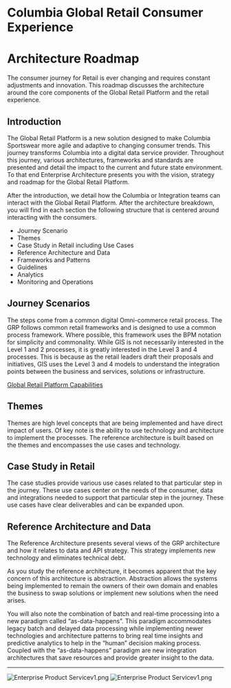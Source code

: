 # Columbia Global Retail Consumer Experience
# Architecture Roadmap
The consumer journey for Retail is ever changing and requires constant adjustments and innovation. This roadmap discusses the architecture around the core components of the Global Retail Platform and the retail experience.

## Introduction
The Global Retail Platform is a new solution designed to make Columbia Sportswear more agile and adaptive to changing consumer trends. This journey transforms Columbia into a digital data service provider.   Throughout this journey, various architectures, frameworks and standards are presented and detail the impact to the current and future state environment.  To that end Enterprise Architecture presents you with the vision, strategy and roadmap for the Global Retail Platform.

After the introduction, we detail how the Columbia or Integration teams can interact with the Global Retail Platform. After the architecture breakdown, you will find in each section the following structure that is centered around interacting with the consumers.

* Journey Scenario
* Themes 
* Case Study in Retail including Use Cases
* Reference Architecture and Data
* Frameworks and Patterns
* Guidelines
* Analytics
* Monitoring and Operations

## Journey Scenarios
The steps come from a common digital Omni-commerce retail process. The GRP follows common retail frameworks and is designed to use a common process framework. Where possible, this framework uses the BPM notation for simplicity and commonality. While GIS is not necessarily interested in the Level 1 and 2 processes, it is greatly interested in the Level 3 and 4 processes. This is because as the retail leaders draft their proposals and initiatives, GIS uses the Level 3 and 4 models to understand the integration points between the business and services, solutions or infrastructure.

[Global Retail Platform Capabilities](https://bluelake.columbia.com/is/pmo/Altimeter/DTC/Work%20in%20Progress/1_Solution_Selection/Vendor%20Demo%20Days/Participant%20Package/Functional_Participants_Required_Reading/CSC_GRP_Capability_Model_Master.pdf)

## Themes
Themes are high level concepts that are being implemented and have direct impact of users. Of key note is the ability to use technology and architecture to implement the processes. The reference architecture is built based on the themes and encompasses the use cases and technology.

## Case Study in Retail
The case studies provide various use cases related to that particular step in the journey. These use cases center on the needs of the consumer, data and integrations needed to support that particular step in the journey. These use cases have clear deliverables and can be expanded upon.

## Reference Architecture and Data
The Reference Architecture presents several views of the GRP architecture and how it relates to data and API strategy. This strategy implements new technology and eliminates technical debt.

As you study the reference architecture, it becomes apparent that the key concern of this architecture is abstraction. Abstraction allows the systems being implemented to remain the owners of their own domain and enables the business to swap solutions or implement new solutions when the need arises. 

You will also note the combination of batch and real-time processing into a new paradigm called “as-data-happens”. This paradigm accommodates legacy batch and delayed data processing while implementing newer technologies and architecture patterns to bring real time insights and predictive analytics to help in the “human” decision making process.  Coupled with the “as-data-happens” paradigm are new integration architectures that save resources and provide greater insight to the data.

----

![Enterprise Product Servicev1.png](../assets/images/digitalservicefabric-96.png)
![Enterprise Product Servicev1.png](../assets/images/opendataplatform-96.png)